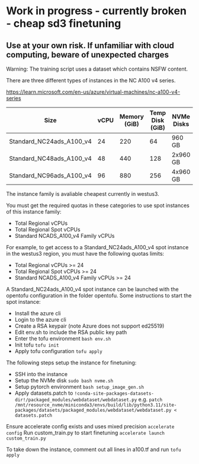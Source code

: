# Work in progress - currently broken - cheap sd3 finetuning

## Use at your own risk. If unfamiliar with cloud computing, beware of unexpected charges

Warning: The training script uses a dataset which contains NSFW content.

There are three different types of instances in the NC A100 v4 series.

https://learn.microsoft.com/en-us/azure/virtual-machines/nc-a100-v4-series

| Size | vCPU | Memory (GiB) | Temp Disk (GiB)  | NVMe Disks | GPU | GPU Memory (GiB) |
|---|---|---|---|---|---|---|
| Standard_NC24ads_A100_v4   | 24  | 220 |64 | 960 GB | 1 | 80 |
| Standard_NC48ads_A100_v4   | 48 | 440 | 128| 2x960 GB| 2 | 160 |
| Standard_NC96ads_A100_v4   | 96 | 880 | 256| 4x960 GB | 4 | 320 |

The instance family is avaliable cheapest currently in westus3.

You must get the required quotas in these categories to use spot instances of this instance family:
- Total Regional vCPUs
- Total Regional Spot vCPUs
- Standard NCADS_A100_v4 Family vCPUs

For example, to get access to a Standard_NC24ads_A100_v4 spot instance in the westus3 region, you must have the following quotas limits:
- Total Regional vCPUs >= 24
- Total Regional Spot vCPUs >= 24
- Standard NCADS_A100_v4 Family vCPUs >= 24

A Standard_NC24ads_A100_v4 spot instance can be launched with the opentofu configuration in the folder opentofu. Some instructions to start the spot instance:
- Install the azure cli
- Login to the azure cli
- Create a RSA keypair (note Azure does not support ed25519)
- Edit env.sh to include the RSA public key path
- Enter the tofu environment ```bash env.sh```
- Init tofu ```tofu init```
- Apply tofu configuration ```tofu apply```

The following steps setup the instance for finetuning:
- SSH into the instance
- Setup the NVMe disk ```sudo bash nvme.sh```
- Setup pytorch environment ```bash setup_image_gen.sh```
- Apply datasets.patch to ```!conda-site-packages-datasets-dir!/packaged_modules/webdataset/webdataset.py``` e.g. ```patch /mnt/resource_nvme/miniconda3/envs/build/lib/python3.11/site-packages/datasets/packaged_modules/webdataset/webdataset.py < datasets.patch```

Ensure accelerate config exists and uses mixed precision ```accelerate config```
Run custom_train.py to start finetuning ```accelerate launch custom_train.py```

To take down the instance, comment out all lines in a100.tf and run ```tofu apply```
